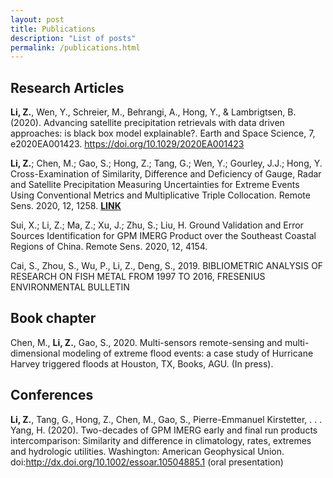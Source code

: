 ```yaml
---
layout: post
title: Publications
description: "List of posts"
permalink: /publications.html
---
```


## Research Articles

__Li, Z.__, Wen, Y., Schreier, M., Behrangi, A., Hong, Y., & Lambrigtsen, B. (2020). Advancing satellite precipitation retrievals with data driven approaches: is black box model explainable?. Earth and Space Science, 7, e2020EA001423. https://doi.org/10.1029/2020EA001423

__Li, Z.__; Chen, M.; Gao, S.; Hong, Z.; Tang, G.; Wen, Y.; Gourley, J.J.; Hong, Y.
 Cross-Examination of Similarity, Difference and Deficiency of Gauge, Radar and Satellite Precipitation
  Measuring Uncertainties for Extreme Events Using Conventional Metrics and Multiplicative Triple
   Collocation. Remote Sens. 2020, 12, 1258. [**LINK**](https://www.mdpi.com/2072-4292/12/8/1258)

Sui, X.; Li, Z.; Ma, Z.; Xu, J.; Zhu, S.; Liu, H. Ground Validation and Error Sources Identification for GPM IMERG Product over the Southeast Coastal Regions of China. Remote Sens. 2020, 12, 4154.

Cai, S., Zhou, S., Wu, P., Li, Z., Deng, S., 2019. BIBLIOMETRIC ANALYSIS OF RESEARCH ON FISH METAL FROM 1997 TO 2016, FRESENIUS ENVIRONMENTAL BULLETIN

## Book chapter

Chen, M., __Li, Z.__, Gao, S., 2020. Multi-sensors remote-sensing and multi-dimensional modeling of extreme flood events: a case study of Hurricane Harvey triggered floods at Houston, TX, Books, AGU. (In press).


## Conferences

__Li, Z.__, Tang, G., Hong, Z., Chen, M., Gao, S., Pierre-Emmanuel Kirstetter, . . . Yang, H. (2020). Two-decades of GPM IMERG early and final run products intercomparison: Similarity and difference in climatology, rates, extremes and hydrologic utilities. Washington: American Geophysical Union. doi:http://dx.doi.org/10.1002/essoar.10504885.1 (oral presentation)
